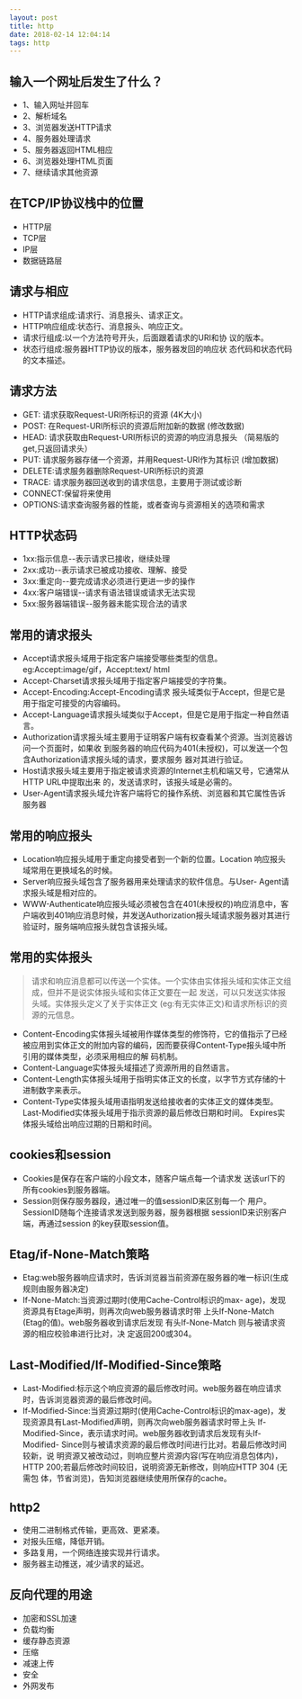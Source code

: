 ```yaml
---
layout: post
title: http
date: 2018-02-14 12:04:14
tags: http
---
```


## 输入一个网址后发生了什么？

* 1、输入网址并回车
* 2、解析域名
* 3、浏览器发送HTTP请求
* 4、服务器处理请求
* 5、服务器返回HTML相应
* 6、浏览器处理HTML页面
* 7、继续请求其他资源


## 在TCP/IP协议栈中的位置

* HTTP层
* TCP层
* IP层
* 数据链路层


## 请求与相应

* HTTP请求组成:请求行、消息报头、请求正文。 
* HTTP响应组成:状态行、消息报头、响应正文。
* 请求行组成:以一个方法符号开头，后面跟着请求的URI和协 议的版本。
* 状态行组成:服务器HTTP协议的版本，服务器发回的响应状 态代码和状态代码的文本描述。

## 请求方法

* GET: 请求获取Request-URI所标识的资源  (4K大小)
* POST: 在Request-URI所标识的资源后附加新的数据  (修改数据)
* HEAD: 请求获取由Request-URI所标识的资源的响应消息报头 （简易版的get,只返回请求头）
* PUT: 请求服务器存储一个资源，并用Request-URI作为其标识 (增加数据)
* DELETE:请求服务器删除Request-URI所标识的资源
* TRACE: 请求服务器回送收到的请求信息，主要用于测试或诊断 
* CONNECT:保留将来使用 
* OPTIONS:请求查询服务器的性能，或者查询与资源相关的选项和需求

## HTTP状态码

* 1xx:指示信息--表示请求已接收，继续处理 
* 2xx:成功--表示请求已被成功接收、理解、接受 
* 3xx:重定向--要完成请求必须进行更进一步的操作 
* 4xx:客户端错误--请求有语法错误或请求无法实现 
* 5xx:服务器端错误--服务器未能实现合法的请求

## 常用的请求报头

* Accept请求报头域用于指定客户端接受哪些类型的信息。eg:Accept:image/gif，Accept:text/ html
* Accept-Charset请求报头域用于指定客户端接受的字符集。
* Accept-Encoding:Accept-Encoding请求 报头域类似于Accept，但是它是用于指定可接受的内容编码。
* Accept-Language请求报头域类似于Accept，但是它是用于指定一种自然语言。
* Authorization请求报头域主要用于证明客户端有权查看某个资源。当浏览器访问一个页面时，如果收 到服务器的响应代码为401(未授权)，可以发送一个包含Authorization请求报头域的请求，要求服务 器对其进行验证。
* Host请求报头域主要用于指定被请求资源的Internet主机和端又号，它通常从HTTP URL中提取出来 的，发送请求时，该报头域是必需的。
* User-Agent请求报头域允许客户端将它的操作系统、浏览器和其它属性告诉服务器

## 常用的响应报头

* Location响应报头域用于重定向接受者到一个新的位置。Location 响应报头域常用在更换域名的时候。
* Server响应报头域包含了服务器用来处理请求的软件信息。与User- Agent请求报头域是相对应的。
* WWW-Authenticate响应报头域必须被包含在401(未授权的)响应消息中，客户端收到401响应消息时候，并发送Authorization报头域请求服务器对其进行验证时，服务端响应报头就包含该报头域。

## 常用的实体报头

> 请求和响应消息都可以传送一个实体。一个实体由实体报头域和实体正文组成，但并不是说实体报头域和实体正文要在一起 发送，可以只发送实体报头域。实体报头定义了关于实体正文 (eg:有无实体正文)和请求所标识的资源的元信息。

* Content-Encoding实体报头域被用作媒体类型的修饰符，它的值指示了已经被应用到实体正文的附加内容的编码，因而要获得Content-Type报头域中所引用的媒体类型，必须采用相应的解 码机制。
* Content-Language实体报头域描述了资源所用的自然语言。
* Content-Length实体报头域用于指明实体正文的长度，以字节方式存储的十进制数字来表示。
* Content-Type实体报头域用语指明发送给接收者的实体正文的媒体类型。 Last-Modified实体报头域用于指示资源的最后修改日期和时间。 Expires实体报头域给出响应过期的日期和时间。

## cookies和session

* Cookies是保存在客户端的小段文本，随客户端点每一个请求发
送该url下的所有cookies到服务器端。
* Session则保存服务器段，通过唯一的值sessionID来区别每一个 用户。SessionID随每个连接请求发送到服务器，服务器根据 sessionID来识别客户端，再通过session 的key获取session值。

## Etag/if-None-Match策略

* Etag:web服务器响应请求时，告诉浏览器当前资源在服务器的唯一标识(生成规则由服务器决定)
* If-None-Match:当资源过期时(使用Cache-Control标识的max- age)，发现资源具有Etage声明，则再次向web服务器请求时带 上头If-None-Match (Etag的值)。web服务器收到请求后发现 有头If-None-Match 则与被请求资源的相应校验串进行比对，决 定返回200或304。

##  Last-Modified/If-Modified-Since策略

* Last-Modified:标示这个响应资源的最后修改时间。web服务器在响应请求时，告诉浏览器资源的最后修改时间。
* If-Modified-Since:当资源过期时(使用Cache-Control标识的max-age)，发现资源具有Last-Modified声明，则再次向web服务器请求时带上头 If-Modified-Since，表示请求时间。web服务器收到请求后发现有头If-Modified- Since则与被请求资源的最后修改时间进行比对。若最后修改时间较新，说 明资源又被改动过，则响应整片资源内容(写在响应消息包体内)，HTTP 200;若最后修改时间较旧，说明资源无新修改，则响应HTTP 304 (无需包 体，节省浏览)，告知浏览器继续使用所保存的cache。

## http2

* 使用二进制格式传输，更高效、更紧凑。
* 对报头压缩，降低开销。
* 多路复用，一个网络连接实现并行请求。
* 服务器主动推送，减少请求的延迟。

## 反向代理的用途

* 加密和SSL加速
* 负载均衡
* 缓存静态资源
* 压缩
* 减速上传
* 安全
* 外网发布
